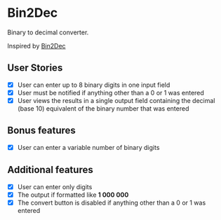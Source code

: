 # Bin2Dec

Binary to decimal converter.

Inspired by [Bin2Dec](https://github.com/florinpop17/app-ideas/blob/master/Projects/1-Beginner/Bin2Dec-App.md)

## User Stories

- [x] User can enter up to 8 binary digits in one input field
- [x] User must be notified if anything other than a 0 or 1 was entered
- [x] User views the results in a single output field containing the decimal (base 10) equivalent of the binary number that was entered

## Bonus features

- [x] User can enter a variable number of binary digits

## Additional features

- [x] User can enter only digits
- [x] The output if formatted like **1 000 000**
- [x] The convert button is disabled if anything other than a 0 or 1 was entered
